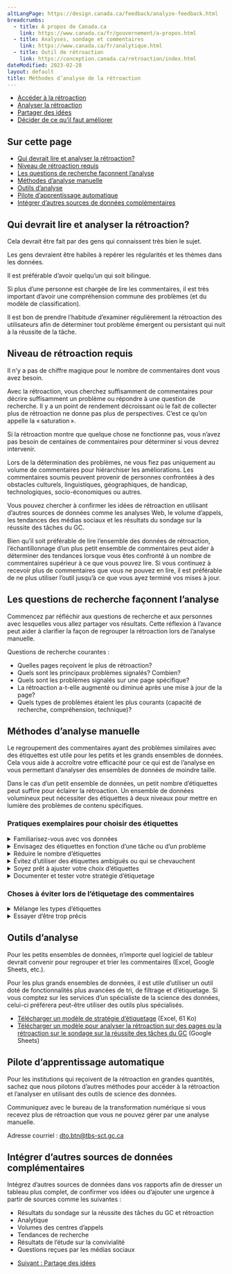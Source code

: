 ```yaml
---
altLangPage: https://design.canada.ca/feedback/analyze-feedback.html
breadcrumbs:
  - title: À propos de Canada.ca
    link: https://www.canada.ca/fr/gouvernement/a-propos.html
  - title: Analyses, sondage et commentaires
    link: https://www.canada.ca/fr/analytique.html
  - title: Outil de rétroaction
    link: https://conception.canada.ca/retroaction/index.html
dateModified: 2023-02-28
layout: default
title: Méthodes d’analyse de la rétroaction
---
```

<div class="gc-stp-stp">
<div class="row">
<ul class="toc lst-spcd col-md-12">
<li class="col-md-4 col-sm-6"><a class="list-group-item" href="acces.html">Accéder à la rétroaction</a></li>
<li class="col-md-4 col-sm-6"><a class="list-group-item active" href="methodes.html">Analyser la rétroaction</a></li>
<li class="col-md-4 col-sm-6"><a class="list-group-item" href="communiquer.html">Partager des idées</a></li>
<li class="col-md-4 col-sm-6"><a class="list-group-item" href="decider.html">Décider de ce qu’il faut améliorer</a></li>
</ul>
</div>
</div>
			    
## Sur cette page

*   [Qui devrait lire et analyser la rétroaction?](#qui-devrait-lire-et-analyser-la-rétroaction)
*   [Niveau de rétroaction requis](#niveau-de-rétroaction-requis)
*   [Les questions de recherche façonnent l’analyse](#questions)
*   [Méthodes d’analyse manuelle](#méthodes)
*   [Outils d’analyse](#outils)
*   [Pilote d’apprentissage automatique](#pilote)
*   [Intégrer d’autres sources de données complémentaires](#intégrer)

## Qui devrait lire et analyser la rétroaction?

Cela devrait être fait par des gens qui connaissent très bien le sujet.

Les gens devraient être habiles à repérer les régularités et les thèmes dans les données.

Il est préférable d’avoir quelqu’un qui soit bilingue.

Si plus d’une personne est chargée de lire les commentaires, il est très important d’avoir une compréhension commune des problèmes (et du modèle de classification).

Il est bon de prendre l’habitude d’examiner régulièrement la rétroaction des utilisateurs afin de déterminer tout problème émergent ou persistant qui nuit à la réussite de la tâche.

## Niveau de rétroaction requis

Il n’y a pas de chiffre magique pour le nombre de commentaires dont vous avez besoin.

Avec la rétroaction, vous cherchez suffisamment de commentaires pour décrire suffisamment un problème ou répondre à une question de recherche. Il y a un point de rendement décroissant où le fait de collecter plus de rétroaction ne donne pas plus de perspectives. C’est ce qu’on appelle la « saturation ».

Si la rétroaction montre que quelque chose ne fonctionne pas, vous n’avez pas besoin de centaines de commentaires pour déterminer si vous devrez intervenir.

Lors de la détermination des problèmes, ne vous fiez pas uniquement au volume de commentaires pour hiérarchiser les améliorations. Les commentaires soumis peuvent provenir de personnes confrontées à des obstacles culturels, linguistiques, géographiques, de handicap, technologiques, socio-économiques ou autres.

Vous pouvez chercher à confirmer les idées de rétroaction en utilisant d’autres sources de données comme les analyses Web, le volume d’appels, les tendances des médias sociaux et les résultats du sondage sur la réussite des tâches du GC.

Bien qu’il soit préférable de lire l’ensemble des données de rétroaction, l’échantillonnage d’un plus petit ensemble de commentaires peut aider à déterminer des tendances lorsque vous êtes confronté à un nombre de commentaires supérieur à ce que vous pouvez lire. Si vous continuez à recevoir plus de commentaires que vous ne pouvez en lire, il est préférable de ne plus utiliser l’outil jusqu’à ce que vous ayez terminé vos mises à jour.

<a id="questions"></a>
## Les questions de recherche façonnent l’analyse

Commencez par réfléchir aux questions de recherche et aux personnes avec lesquelles vous allez partager vos résultats. Cette réflexion à l’avance peut aider à clarifier la façon de regrouper la rétroaction lors de l’analyse manuelle.

Questions de recherche courantes :

*   Quelles pages reçoivent le plus de rétroaction?
*   Quels sont les principaux problèmes signalés? Combien?
*   Quels sont les problèmes signalés sur une page spécifique?
*   La rétroaction a-t-elle augmenté ou diminué après une mise à jour de la page?
*   Quels types de problèmes étaient les plus courants (capacité de recherche, compréhension, technique)?

<a id="méthodes"></a>
## Méthodes d’analyse manuelle

Le regroupement des commentaires ayant des problèmes similaires avec des étiquettes est utile pour les petits et les grands ensembles de données. Cela vous aide à accroître votre efficacité pour ce qui est de l’analyse en vous permettant d’analyser des ensembles de données de moindre taille.

Dans le cas d’un petit ensemble de données, un petit nombre d’étiquettes peut suffire pour éclairer la rétroaction. Un ensemble de données volumineux peut nécessiter des étiquettes à deux niveaux pour mettre en lumière des problèmes de contenu spécifiques.

### Pratiques exemplaires pour choisir des étiquettes				
					    

<details>
<summary>Familiarisez-vous avec vos données</summary>
<p>Lisez d’abord un échantillon de données de rétroaction et essayez de repérer des régularités. Notez-les pour avoir une vue d’ensemble des tâches, sujets ou questions dont les gens parlent.</p>
<p>Pas tous les commentaires seront utiles. Parfois ils ne seront pas suffisamment clairs, vous rencontrerez parfois des pourriels, une entrée double, ou des commentaires portant sur un autre sujet complètement.</p>
</details>

<details>
<summary>Envisagez des étiquettes en fonction d’une tâche ou d’un problème</summary>
<p><strong>Les étiquettes basées sur des tâches</strong>  sont recommandées lors de l’analyse de la rétroaction pour un groupe de pages où les tâches concernent plusieurs utilisateurs.</p>
<p>Pour identifier les tâches, demandez-vous pourquoi l’utilisateur est venu sur le site. Qu’essaie-t-il de faire ou à quelle question essayait-il de répondre?  </p>
<p><strong>	Les étiquettes basées sur des problèmes</strong> peuvent être une meilleure stratégie pour recueillir de la rétroaction sur une seule page, un seul sujet, ou une seule tâche.</p>
<p><strong>Pour les grands ensembles de données</strong>, il se peut qu’un deuxième niveau d’étiquettes soit nécessaire pour ajouter de la précision. Vous pouvez faire cela en même temps que vous étiquetez la rétroaction OU lorsque vous êtes prêt à analyser un plus petit ensemble de commentaires.</p>

<h3>Exemple d’étiquettes utilisées pour la rétroaction sur les pages consacrées aux vaccins</h3>

<table class="provisional gc-table table table-striped" id="myTable1">
<caption class="wb-inv">Example feedback tagging model </caption>
<thead>
<tr>
   <th scope="col">Étiquette</th>
   <th scope="col">Tâche ou problème de l’utilisateur</th>
   <th scope="col">Sujets</th>
</tr>
</thead>

<tbody>
   <tr>
     <td data-label="Tag"><span class="text-left">Innocuité des vaccins</span></td>
     <td data-label="User task"><span class="text-left"> Le vaccin est-il sûr pour moi?</span></td>
     <td data-label="Topics included"><span class="text-left"> Conditions préexistantes, ingrédients/allergies, effets secondaires</span></td>
   </tr>

   <tr>
     <td data-label="Tag"><span class="text-left">Se faire vacciner</span></td>
     <td data-label="User task"><span class="text-left">Comment puis-je me faire vacciner?</span></td>
     <td data-label="Topics included"><span class="text-left">Admissibilité, quand, où et comment s’inscrire</span></td>
   </tr>

   <tr>
     <td data-label="Tag"><span class="text-left">Preuve de vaccination</span></td>
     <td data-label="User task"><span class="text-left">Comment puis-je obtenir une copie de mon dossier de vaccination?</span></td>
     <td data-label="Topics included"><span class="text-left">Dossiers de vaccination, applications provinciales, preuve de vaccination fédérale</span></td>
   </tr>

 </tbody>
 </table>
</details>

<details>
<summary>Réduire le nombre d’étiquettes</summary>
<p>Commencez par des étiquettes larges et n’incluez que celles pour lesquelles vous avez plusieurs exemples. Votre objectif étant d’identifier les améliorations, il est plus utile d’étiqueter des sujets et des problèmes récurrents que de créer des étiquettes uniques et ponctuelles.</p>
<p>Visez à garder votre ensemble d’étiquettes à moins de 15 pour la page ou l’ensemble de pages. Limiter le nombre d’étiquettes aidera à afficher les tâches qui en ont le plus besoin.</p>
<p>« Autre » est aussi une étiquette! Étiquetez les commentaires uniques ou peu fréquents comme « Autres » jusqu’à ce qu’il y en ait suffisamment pour qu’ils aient leur propre étiquette.</p>
</details>
							
<details>
<summary>Évitez d’utiliser des étiquettes ambiguës ou qui se chevauchent </summary>
<p>Assurez-vous que chaque étiquette se différencie clairement des autres. Votre objectif est de réduire les doutes au sujet de l’étiquette devant être attribuée à un commentaire.</p>
</details>

<details>
<summary>Soyez prêt à ajuster votre choix d’étiquettes</summary>
<p>Passez en revue vos choix initiaux. Are they clear and unambiguous? Sont-ils clairs et sans ambiguïté? Est-ce qu’une seule étiquette couvre la majorité des commentaires? Avez-vous besoin de les diviser en deux étiquettes?</p>
<p>Il n’y a pas de stratégie universelle. </p>
<p>À mesure que vous recueillez des commentaires ou que vous ajoutez l’outil de rétroaction à plus de pages, vous aurez besoin d’ajuster votre choix d’étiquettes.</p>
</details>

<details>
<summary>Documenter et tester votre stratégie d’étiquetage</summary>
<p>Documentez votre choix d’étiquettes avec des exemples. Cela est particulièrement utile si plus d’une personne partage la responsabilité d’examiner la rétroaction.</p>
<p>Demandez à d’autres personnes de revoir vos choix d’étiquettes pour s’assurer qu’elles sont claires pour les autres personnes. Cela est particulièrement important si plus d’une personne aide à analyser la rétroaction. En convenant d’un ensemble
	    commun d’étiquettes au début (et lors de l’ajustement des étiquettes), on évite que la rétroaction soit mal étiquetée d’une personne à une autre.</p>

<h3>Exemple d’étiquettes utilisées pour la rétroaction sur les pages consacrées aux vaccins</h3>

<table class="provisional gc-table table table-striped" id="myTable1">
  <caption class="wb-inv">Example feedback tagging model </caption>
  <thead>
    <tr>
      <th scope="col">Étiquette</th>
      <th scope="col">Tâche ou problème de l’utilisateur</th>
      <th scope="col">Sujets</th>

    </tr>
  </thead>
  <tbody>
    <tr>
      <td data-label="Tag"><span class="text-left">Innocuité des vaccins</span></td>
      <td data-label="User task"><span class="text-left"> Le vaccin est-il sûr pour moi?</span></td>
      <td data-label="Topics included"><span class="text-left"> Conditions préexistantes, ingrédients/allergies, effets secondaires</span></td>
    </tr>

    <tr>
      <td data-label="Tag"><span class="text-left">Se faire vacciner</span></td>
      <td data-label="User task"><span class="text-left">Comment puis-je me faire vacciner?</span></td>
      <td data-label="Topics included"><span class="text-left">Admissibilité, quand, où et comment s’inscrire</span></td>
    </tr>

    <tr>
      <td data-label="Tag"><span class="text-left">Preuve de vaccination</span></td>
      <td data-label="User task"><span class="text-left">Comment puis-je obtenir une copie de mon dossier de vaccination?</span></td>
      <td data-label="Topics included"><span class="text-left">Dossiers de vaccination, applications provinciales, preuve de vaccination fédérale</span></td>
    </tr>

  </tbody>
</table>


<a class="btn btn-primary" href="images/feedback-tagging-template.xlsx" role="button"><span class="fa fa-download" aria-hidden="true"></span> Télécharger un modèle de stratégie d’étiquetage (Excel, 61 Ko)</a>
							  
</details>


<h3>Choses à éviter lors de l’étiquetage des commentaires</h3>

<details>
<summary>Mélange les types d’étiquettes</summary>
<p>Si vous voulez ajouter d’autres façons d’analyser votre ensemble de données, il est préférable de créer de nouvelles colonnes dans votre feuille de calcul pour noter différents aspects. </p>
<p>Par exemple, il peut s’agir de l’ajout d’un statut ou de la spécification d’une sous-question particulière.</p>
</details>

<details>
<summary>Essayer d’être trop précis</summary>
<p>Le but de l’étiquetage est de vous aider à trouver des façons d’améliorer votre contenu Web. L’étiquetage doit être suffisant à cette fin. Une approche « assez bonne » de la définition et de l’assignation des étiquettes permettra de le faire.</p>
<p>Si vos pages recueillent plus de commentaires que vous ne pouvez examiner, classer et analyser, ajustez votre stratégie : concentrez-vous sur une tâche, limitez le nombre de pages sur lesquelles l’outil est déployé ou limitez la période de collecte de données.</p>
</details>

<a id="outils"></a>							
## Outils d’analyse

Pour les petits ensembles de données, n’importe quel logiciel de tableur devrait convenir pour regrouper et trier les commentaires (Excel, Google Sheets, etc.).

Pour les plus grands ensembles de données, il est utile d’utiliser un outil doté de fonctionnalités plus avancées de tri, de filtrage et d’étiquetage. Si vous comptez sur les services d’un spécialiste de la science des données, celui-ci préférera peut-être utiliser des outils plus spécialisés.

*   [Télécharger un modèle de stratégie d’étiquetage](images/feedback-tagging-template.xlsx) (Excel, 61 Ko)
*   [Télécharger un modèle pour analyser la rétroaction sur des pages ou la rétroaction sur le sondage sur la réussite des tâches du GC](https://docs.google.com/spreadsheets/d/1pcQgee6lN6P30EIMRb3o6RxcTPBiUFtsZAmbeVNpDW4/edit?usp=sharing) (Google Sheets)

<a id="pilote"></a>
## Pilote d’apprentissage automatique

Pour les institutions qui reçoivent de la rétroaction en grandes quantités, sachez que nous pilotons d’autres méthodes pour accéder à la rétroaction et l’analyser en utilisant des outils de science des données.

Communiquez avec le bureau de la transformation numérique si vous recevez plus de rétroaction que vous ne pouvez gérer par une analyse manuelle.

Adresse courriel : [dto.btn@tbs-sct.gc.ca](mailto:dto.btn@tbs-sct.gc.ca)

<a id="intégrer"></a>
## Intégrer d’autres sources de données complémentaires

Intégrez d’autres sources de données dans vos rapports afin de dresser un tableau plus complet, de confirmer vos idées ou d’ajouter une urgence à partir de sources comme les suivantes :

*   Résultats du sondage sur la réussite des tâches du GC et rétroaction
*   Analytique
*   Volumes des centres d’appels
*   Tendances de recherche
*   Résultats de l’étude sur la convivialité
*   Questions reçues par les médias sociaux


<nav role="navigation" class="mrgn-bttm-lg">
	  <ul class="pager">
	    <li class="next"><a href="communiquer.html" rel="next">Suivant : Partage des idées</a></li>
	  </ul>
</nav>